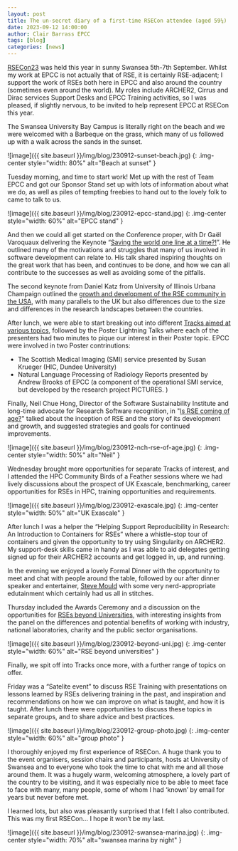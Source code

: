 ```yaml
---
layout: post
title: The un-secret diary of a first-time RSECon attendee (aged 59¼)
date: 2023-09-12 14:00:00
author: Clair Barrass EPCC
tags: [blog]
categories: [news]
---
```



[RSECon23](https://rsecon23.society-rse.org/) was held this year in sunny Swansea 5th-7th September.  Whilst my work at EPCC is not actually that of RSE, it is certainly RSE-adjacent; I support the work of RSEs both here in EPCC and also around the country (sometimes even around the world).  My roles include ARCHER2, Cirrus and Dirac services Support Desks and EPCC Training activities, so I was pleased, if slightly nervous, to be invited to help represent EPCC at RSECon this year.

<!--more-->

The Swansea University Bay Campus is literally right on the beach and we were welcomed with a Barbeque on the grass, which many of us followed up with a walk across the sands in the sunset.

![image]({{ site.baseurl }}/img/blog/230912-sunset-beach.jpg)
{: .img-center style="width: 80%" alt="Beach at sunset"  }
 
Tuesday morning, and time to start work!  Met up with the rest of Team EPCC and got our Sponsor Stand set up with lots of information about what we do, as well as piles of tempting freebies to hand out to the lovely folk to came to talk to us.

![image]({{ site.baseurl }}/img/blog/230912-epcc-stand.jpg)
{: .img-center style="width: 60%" alt="EPCC stand"  }

And then we could all get started on the Conference proper, with Dr Gaël Varoquaux delivering the Keynote “[Saving the world one line at a time?!](https://drive.google.com/file/d/10hU3bA3Hm0qLjZk92zu7z2OR7ZrHpWnT/view?usp=drive_link)”. He outlined many of the motivations and struggles that many of us involved in software development can relate to. His talk shared inspiring thoughts on the great work that has been, and continues to be done, and how we can all contribute to the successes as well as avoiding some of the pitfalls.

The second keynote from Daniel Katz from University of Illinois Urbana Champaign outlined the [growth and development of the RSE community in the USA](https://drive.google.com/file/d/1woyLdzp86N0gS4325tPNDk7vjCl7DXDG/view?usp=drive_link), with many parallels to the UK but also differences due to the size and differences in the research landscapes between the countries.

After lunch, we were able to start breaking out into different [Tracks aimed at various topics](https://virtual.oxfordabstracts.com/#/event/4430/program), followed by the Poster Lightning Talks where each of the presenters had two minutes to pique our interest in their Poster topic.  EPCC were involved in two Poster contrinutions: 

- The Scottish Medical Imaging (SMI) service presented by Susan Krueger (HIC, Dundee University)
- Natural Language Processing of Radiology Reports presented by Andrew Brooks of EPCC  (a component of the operational SMI service, but developed by the research project PICTURES. )

Finally, Neil Chue Hong, Director of the Software Sustainability Institute and long-time advocate for Research Software recognition, in "[Is RSE coming of age?](https://doi.org/10.6084/m9.figshare.24078054)" talked about the inception of RSE and the story of its development and growth, and suggested strategies and goals for continued improvements.

![image]({{ site.baseurl }}/img/blog/230912-nch-rse-of-age.jpg)
{: .img-center style="width: 50%" alt="Neil"  }
 
Wednesday brought more opportunities for separate Tracks of interest, and I attended the HPC Community Birds of a Feather sessions where we had lively discussions about the prospect of UK Exascale, benchmarking, career opportunities for RSEs in HPC, training opportunities and requirements.

![image]({{ site.baseurl }}/img/blog/230912-exascale.jpg)
{: .img-center style="width: 50%" alt="UK Exascale"  }
 
After lunch I was a helper the “Helping Support Reproducibility in Research: An Introduction to Containers for RSEs” where a whistle-stop tour of containers and given the opportunity to try using Singularity on ARCHER2.  My support-desk skills came in handy as I was able to aid delegates getting signed up for their ARCHER2 accounts and get logged in, up, and running.

In the evening we enjoyed a lovely Formal Dinner with the opportunity to meet and chat with people around the table, followed by our after dinner speaker and entertainer, [Steve Mould](https://www.youtube.com/@SteveMould) with some very nerd-appropriate edutainment which certainly had us all in stitches.

Thursday included the Awards Ceremony and a discussion on the opportunities for [RSEs beyond Universities](https://docs.google.com/presentation/d/1Y63jApP3JADri2wrJlBllYTr_auTAbwW/edit?usp=drive_link&ouid=114557667953982071875&rtpof=true&sd=true), with interesting insights from the panel on the differences and potential benefits of working with industry, national laboratories, charity and the public sector organisations.

![image]({{ site.baseurl }}/img/blog/230912-beyond-uni.jpg)
{: .img-center style="width: 60%" alt="RSE beyond universities"  }
 
Finally, we spit off into Tracks once more, with a further range of topics on offer.

Friday was a “Satelite event” to discuss RSE Training with presentations on lessons learned by RSEs delivering training in the past, and inspiration and recommendations on how we can improve on what is taught, and how it is taught.  After lunch there were opportunities to discuss these topics in separate groups, and to share advice and best practices.

![image]({{ site.baseurl }}/img/blog/230912-group-photo.jpg)
{: .img-center style="width: 60%" alt="group photo"  }

I thoroughly enjoyed my first experience of RSECon.  A huge thank you to the event organisers, session chairs and participants, hosts at University of Swansea and to everyone who took the time to chat with me and all those around them.  It was a hugely warm, welcoming atmosphere, a lovely part of the country to be visiting, and it was especially nice to be able to meet face to face with many, many people, some of whom I had ‘known’ by email for years but never before met. 

I learned lots, but also was pleasantly surprised that I felt I also contributed.
This was my first RSECon… I hope it won’t be my last.  


![image]({{ site.baseurl }}/img/blog/230912-swansea-marina.jpg)
{: .img-center style="width: 70%" alt="swansea marina by night"  }